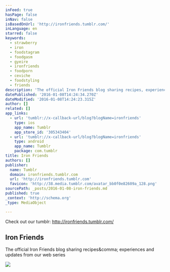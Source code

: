 ```yaml
---
inFeed: true
hasPage: false
inNav: false
isBasedOnUrl: 'http://ironfriends.tumblr.com/'
inLanguage: en
starred: false
keywords:
  - strawberry
  - iron
  - foodstagram
  - foodgasm
  - gyeire
  - ironfriends
  - foodporn
  - ceviche
  - foodstyling
  - friends
description: 'The official Iron Friends blog sharing recipes, experiences and updates from our web series'
datePublished: '2016-01-08T14:24:34.270Z'
dateModified: '2016-01-08T14:24:23.315Z'
author: []
related: []
app_links:
  - url: 'tumblr://x-callback-url/blog?blogName=ironfriends'
    type: ios
    app_name: Tumblr
    app_store_id: '305343404'
  - url: 'tumblr://x-callback-url/blog?blogName=ironfriends'
    type: android
    app_name: Tumblr
    package: com.tumblr
title: Iron Friends
authors: []
publisher:
  name: Tumblr
  domain: ironfriends.tumblr.com
  url: 'http://ironfriends.tumblr.com'
  favicon: 'http://38.media.tumblr.com/avatar_bb0f0e82609a_128.png'
sourcePath: _posts/2016-01-08-iron-friends.md
published: true
_context: 'http://schema.org'
_type: MediaObject

---
```

Check out our tumblr: http://ironfriends.tumblr.com/

<article style=""><h1>Iron Friends</h1><p>The official Iron Friends blog sharing recipes&amp;comma; experiences and updates from our web series</p><img src="http://38.media.tumblr.com/avatar_bb0f0e82609a_128.png" /></article>